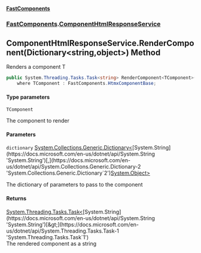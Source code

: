 #### [FastComponents](FastComponents.md 'FastComponents')
### [FastComponents](FastComponents.md 'FastComponents').[ComponentHtmlResponseService](FastComponents.ComponentHtmlResponseService.md 'FastComponents.ComponentHtmlResponseService')

## ComponentHtmlResponseService.RenderComponent<TComponent>(Dictionary<string,object>) Method

Renders a component T

```csharp
public System.Threading.Tasks.Task<string> RenderComponent<TComponent>(System.Collections.Generic.Dictionary<string,object?>? dictionary=null)
    where TComponent : FastComponents.HtmxComponentBase;
```
#### Type parameters

<a name='FastComponents.ComponentHtmlResponseService.RenderComponent_TComponent_(System.Collections.Generic.Dictionary_string,object_).TComponent'></a>

`TComponent`

The component to render
#### Parameters

<a name='FastComponents.ComponentHtmlResponseService.RenderComponent_TComponent_(System.Collections.Generic.Dictionary_string,object_).dictionary'></a>

`dictionary` [System.Collections.Generic.Dictionary&lt;](https://docs.microsoft.com/en-us/dotnet/api/System.Collections.Generic.Dictionary-2 'System.Collections.Generic.Dictionary`2')[System.String](https://docs.microsoft.com/en-us/dotnet/api/System.String 'System.String')[,](https://docs.microsoft.com/en-us/dotnet/api/System.Collections.Generic.Dictionary-2 'System.Collections.Generic.Dictionary`2')[System.Object](https://docs.microsoft.com/en-us/dotnet/api/System.Object 'System.Object')[&gt;](https://docs.microsoft.com/en-us/dotnet/api/System.Collections.Generic.Dictionary-2 'System.Collections.Generic.Dictionary`2')

The dictionary of parameters to pass to the component

#### Returns
[System.Threading.Tasks.Task&lt;](https://docs.microsoft.com/en-us/dotnet/api/System.Threading.Tasks.Task-1 'System.Threading.Tasks.Task`1')[System.String](https://docs.microsoft.com/en-us/dotnet/api/System.String 'System.String')[&gt;](https://docs.microsoft.com/en-us/dotnet/api/System.Threading.Tasks.Task-1 'System.Threading.Tasks.Task`1')  
The rendered component as a string
